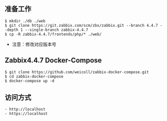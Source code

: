 ## 准备工作
```
$ mkdir ./db ./web
$ git clone https://git.zabbix.com/scm/zbx/zabbix.git --branch 4.4.7 --depth 1 --single-branch zabbix-4.4.7
$ cp -R zabbix-4.4.7/frontends/php/* ./web/
```
- 注意：修改对应版本号

## Zabbix4.4.7 Docker-Compose

```
$ git clone https://github.com/weicoll/zabbix-docker-compose.git
$ cd zabbix-docker-compose
$ docker-compose up -d
```

## 访问方式
```buildoutcfg
- http://localhost
- https://localhost
```
